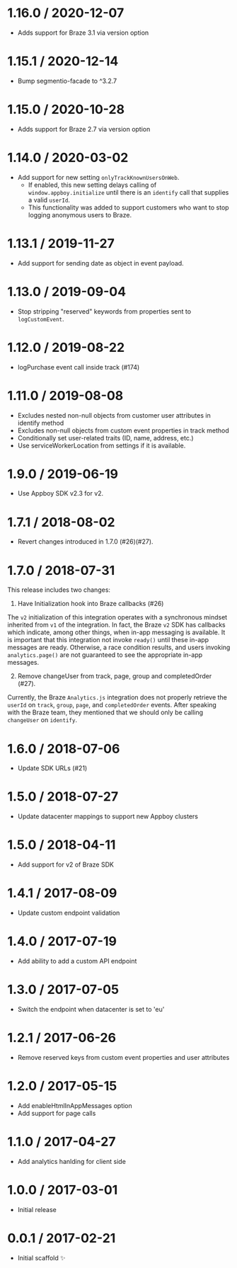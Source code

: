 1.16.0 / 2020-12-07
===================

* Adds support for Braze 3.1 via version option

1.15.1 / 2020-12-14
===================

* Bump segmentio-facade to ^3.2.7

1.15.0 / 2020-10-28
===================

* Adds support for Braze 2.7 via version option

1.14.0 / 2020-03-02
===================

* Add support for new setting `onlyTrackKnownUsersOnWeb`.
  * If enabled, this new setting delays calling of `window.appboy.initialize` until there is an `identify` call
    that supplies a valid `userId`.
  * This functionality was added to support customers who want to stop logging anonymous users to Braze.

1.13.1 / 2019-11-27
===================

* Add support for sending date as object in event payload.

1.13.0 / 2019-09-04
===================

* Stop stripping "reserved" keywords from properties sent to `logCustomEvent`.

1.12.0 / 2019-08-22
===================

* logPurchase event call inside track (#174)

1.11.0 / 2019-08-08
==================

* Excludes nested non-null objects from customer user attributes in identify method
* Excludes non-null objects from custom event properties in track method
* Conditionally set user-related traits (ID, name, address, etc.)
* Use serviceWorkerLocation from settings if it is available.

1.9.0 / 2019-06-19
==================

* Use Appboy SDK v2.3 for v2.

1.7.1 / 2018-08-02
==================

* Revert changes introduced in 1.7.0 (#26)(#27).

1.7.0 / 2018-07-31
==================

This release includes two changes:

1. Have Initialization hook into Braze callbacks (#26)

  The `v2` initialization of this integration operates with a synchronous mindset inherited from `v1` of the integration. In fact, the Braze `v2` SDK has callbacks which indicate, among other things, when in-app messaging is available. It is important that this integration not invoke `ready()` until these in-app messages are ready. Otherwise, a race condition results, and users invoking `analytics.page()` are not guaranteed to see the appropriate in-app messages.

2.  Remove changeUser from track, page, group and completedOrder (#27).

  Currently, the Braze `Analytics.js` integration does not properly retrieve the` userId` on `track`, `group`, `page`, and `completedOrder` events. After speaking with the Braze team, they mentioned that we should only be calling `changeUser` on `identify`.

1.6.0 / 2018-07-06
==================

  * Update SDK URLs (#21)

1.5.0 / 2018-07-27
==================

  * Update datacenter mappings to support new Appboy clusters

1.5.0 / 2018-04-11
==================

  * Add support for v2 of Braze SDK

1.4.1 / 2017-08-09
==================

  * Update custom endpoint validation

1.4.0 / 2017-07-19
==================

  * Add ability to add a custom API endpoint

1.3.0 / 2017-07-05
==================

  * Switch the endpoint when datacenter is set to 'eu'

1.2.1 / 2017-06-26
==================

  * Remove reserved keys from custom event properties and user attributes

1.2.0 / 2017-05-15
==================

  * Add enableHtmlInAppMessages option
  * Add support for page calls

1.1.0 / 2017-04-27
==================

  * Add analytics hanlding for client side

1.0.0 / 2017-03-01
==================

  * Initial release

0.0.1 / 2017-02-21
==================

  * Initial scaffold :sparkles:
